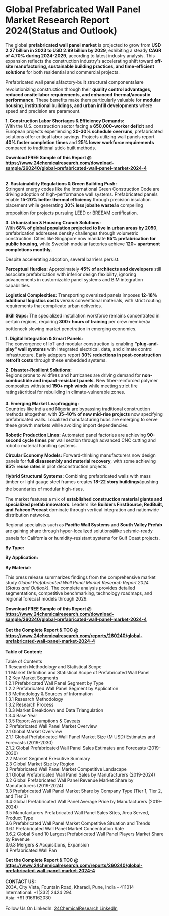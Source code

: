 <h1>Global Prefabricated Wall Panel Market Research Report 2024(Status and Outlook)</h1><p>The global <strong>prefabricated wall panel market</strong> is projected to grow from <strong>USD 2.27 billion in 2023 to USD 2.99 billion by 2029</strong>, exhibiting a steady <strong>CAGR of 4.70% during 2024-2029</strong>, according to latest industry analysis. This expansion reflects the construction industry's accelerating shift toward <strong>off-site manufacturing, sustainable building practices, and time-efficient solutions</strong> for both residential and commercial projects.</p><p>Prefabricated wall panelsâfactory-built structural componentsâare revolutionizing construction through their <strong>quality control advantages, reduced onsite labor requirements, and enhanced thermal/acoustic performance</strong>. These benefits make them particularly valuable for <strong>modular housing, institutional buildings, and urban infill developments</strong> where speed and precision are paramount.</p><p><strong>1. Construction Labor Shortages &amp; Efficiency Demands:</strong><br>
With the U.S. construction sector facing a <strong>650,000-worker deficit</strong> and European projects experiencing <strong>20-30% schedule overruns</strong>, prefabricated solutions offer critical labor savings. Projects utilizing wall panels report <strong>40% faster completion times</strong> and <strong>25% lower workforce requirements</strong> compared to traditional stick-built methods.</p><div><b>Download FREE Sample of this Report @ 
            <a href="https://www.24chemicalresearch.com/download-sample/260240/global-prefabricated-wall-panel-market-2024-4">
            https://www.24chemicalresearch.com/download-sample/260240/global-prefabricated-wall-panel-market-2024-4</a></b></div><br><p><strong>2. Sustainability Regulations &amp; Green Building Push:</strong><br>
Stringent energy codes like the International Green Construction Code are driving adoption of high-performance wall systems. Prefabricated panels enable <strong>15-20% better thermal efficiency</strong> through precision insulation placement while generating <strong>30% less jobsite waste</strong>âa compelling proposition for projects pursuing LEED or BREEAM certification.</p><p><strong>3. Urbanization &amp; Housing Crunch Solutions:</strong><br>
With <strong>68% of global population projected to live in urban areas by 2050</strong>, prefabrication addresses density challenges through volumetric construction. Cities like Singapore now mandate <strong>65% prefabrication for public housing</strong>, while Swedish modular factories achieve <strong>120+ apartment completions monthly</strong>.</p><p>Despite accelerating adoption, several barriers persist:</p><p><strong>Perceptual Hurdles:</strong> Approximately <strong>45% of architects and developers</strong> still associate prefabrication with inferior design flexibility, ignoring advancements in customizable panel systems and BIM integration capabilities.</p><p><strong>Logistical Complexities:</strong> Transporting oversized panels imposes <strong>12-18% additional logistics costs</strong> versus conventional materials, with strict routing requirements that complicate urban deliveries.</p><p><strong>Skill Gaps:</strong> The specialized installation workforce remains concentrated in certain regions, requiring <strong>300+ hours of training</strong> per crew memberâa bottleneck slowing market penetration in emerging economies.</p><p><strong>1. Digital Integration &amp; Smart Panels:</strong><br>
The convergence of IoT and modular construction is enabling <strong>"plug-and-play" wall systems</strong> with integrated electrical, data, and climate control infrastructure. Early adopters report <strong>30% reductions in post-construction retrofit costs</strong> through these embedded systems.</p><p><strong>2. Disaster-Resilient Solutions:</strong><br>
Regions prone to wildfires and hurricanes are driving demand for <strong>non-combustible and impact-resistant panels</strong>. New fiber-reinforced polymer composites withstand <strong>150+ mph winds</strong> while meeting strict fire ratingsâcritical for rebuilding in climate-vulnerable zones.</p><p><strong>3. Emerging Market Leapfrogging:</strong><br>
Countries like India and Nigeria are bypassing traditional construction methods altogether, with <strong>35-40% of new mid-rise projects</strong> now specifying prefabricated walls. Localized manufacturing hubs are emerging to serve these growth markets while avoiding import dependencies.</p><p><strong>Robotic Production Lines:</strong> Automated panel factories are achieving <strong>90-second cycle times</strong> per wall section through advanced CNC cutting and robotic material handling systems.</p><p><strong>Circular Economy Models:</strong> Forward-thinking manufacturers now design panels for <strong>full disassembly and material recovery</strong>, with some achieving <strong>95% reuse rates</strong> in pilot deconstruction projects.</p><p><strong>Hybrid Structural Systems:</strong> Combining prefabricated walls with mass timber or light gauge steel frames creates <strong>18-22 story buildings</strong>âpushing the boundaries of modular high-rises.</p><p>The market features a mix of <strong>established construction material giants and specialized prefab innovators</strong>. Leaders like <strong>Builders FirstSource, RedBuilt, and Fabcon Precast</strong> dominate through vertical integration and nationwide distribution networks.</p><p>Regional specialists such as <strong>Pacific Wall Systems</strong> and <strong>South Valley Prefab</strong> are gaining share through hyper-localized solutionsâlike seismic-ready panels for California or humidity-resistant systems for Gulf Coast projects.</p><p><strong>By Type:</strong></p><p><strong>By Application:</strong></p><p><strong>By Material:</strong></p><p>This press release summarizes findings from the comprehensive market study <cite>Global Prefabricated Wall Panel Market Research Report 2024 (Status and Outlook)</cite>. The complete analysis provides detailed segmentations, competitive benchmarking, technology roadmaps, and regional forecast models through 2029.</p><div><b>Download FREE Sample of this Report @ 
            <a href="https://www.24chemicalresearch.com/download-sample/260240/global-prefabricated-wall-panel-market-2024-4">
            https://www.24chemicalresearch.com/download-sample/260240/global-prefabricated-wall-panel-market-2024-4</a></b></div><br><div><b>Get the Complete Report & TOC @ 
            <a href="https://www.24chemicalresearch.com/reports/260240/global-prefabricated-wall-panel-market-2024-4">
            https://www.24chemicalresearch.com/reports/260240/global-prefabricated-wall-panel-market-2024-4</a></b></div><br>
            <b>Table of Content:</b><p>Table of Contents<br />
1 Research Methodology and Statistical Scope<br />
1.1 Market Definition and Statistical Scope of Prefabricated Wall Panel<br />
1.2 Key Market Segments<br />
1.2.1 Prefabricated Wall Panel Segment by Type<br />
1.2.2 Prefabricated Wall Panel Segment by Application<br />
1.3 Methodology & Sources of Information<br />
1.3.1 Research Methodology<br />
1.3.2 Research Process<br />
1.3.3 Market Breakdown and Data Triangulation<br />
1.3.4 Base Year<br />
1.3.5 Report Assumptions & Caveats<br />
2 Prefabricated Wall Panel Market Overview<br />
2.1 Global Market Overview<br />
2.1.1 Global Prefabricated Wall Panel Market Size (M USD) Estimates and Forecasts (2019-2030)<br />
2.1.2 Global Prefabricated Wall Panel Sales Estimates and Forecasts (2019-2030)<br />
2.2 Market Segment Executive Summary<br />
2.3 Global Market Size by Region<br />
3 Prefabricated Wall Panel Market Competitive Landscape<br />
3.1 Global Prefabricated Wall Panel Sales by Manufacturers (2019-2024)<br />
3.2 Global Prefabricated Wall Panel Revenue Market Share by Manufacturers (2019-2024)<br />
3.3 Prefabricated Wall Panel Market Share by Company Type (Tier 1, Tier 2, and Tier 3)<br />
3.4 Global Prefabricated Wall Panel Average Price by Manufacturers (2019-2024)<br />
3.5 Manufacturers Prefabricated Wall Panel Sales Sites, Area Served, Product Type<br />
3.6 Prefabricated Wall Panel Market Competitive Situation and Trends<br />
3.6.1 Prefabricated Wall Panel Market Concentration Rate<br />
3.6.2 Global 5 and 10 Largest Prefabricated Wall Panel Players Market Share by Revenue<br />
3.6.3 Mergers & Acquisitions, Expansion<br />
4 Prefabricated Wall Pan</p><div><b>Get the Complete Report & TOC @ 
            <a href="https://www.24chemicalresearch.com/reports/260240/global-prefabricated-wall-panel-market-2024-4">
            https://www.24chemicalresearch.com/reports/260240/global-prefabricated-wall-panel-market-2024-4</a></b></div><br><b>CONTACT US:</b><br>
            203A, City Vista, Fountain Road, Kharadi, Pune, India - 411014<br>
            International: +1(332) 2424 294<br>
            Asia: +91 9169162030 <br><br>
            Follow Us On LinkedIn: <a href="https://www.linkedin.com/company/24chemicalresearch/">24ChemicalResearch LinkedIn</a>